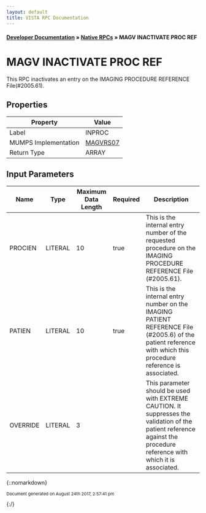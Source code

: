 ```yaml
---
layout: default
title: VISTA RPC Documentation
---
```


#### [Developer Documentation](../index) &#187; [Native RPCs](TableOfContents) &#187; MAGV INACTIVATE PROC REF<br/>
# MAGV INACTIVATE PROC REF

This RPC inactivates an entry on the IMAGING PROCEDURE REFERENCE File(#2005.61).

## Properties

Property | Value
--- | ---
Label | INPROC
MUMPS Implementation | [MAGVRS07](http://code.osehra.org/dox/Routine_MAGVRS07_source.html)
Return Type | ARRAY


## Input Parameters

Name | Type | Maximum Data Length | Required | Description
--- | --- | --- | --- | ---
PROCIEN | LITERAL | 10 | true | This is the internal entry number of the requested procedure on the IMAGING PROCEDURE REFERENCE File (#2005.61).
PATIEN | LITERAL | 10 | true | This is the internal entry number on the IMAGING PATIENT REFERENCE File (#2005.6) of the patient reference with which this procedure reference is associated.
OVERRIDE | LITERAL | 3 |  | This parameter should be used with EXTREME CAUTION.  It suppresses the validation of the patient reference against the procedure reference with which it is associated.



{::nomarkdown} <br/><p style="font-size: 11px">Document generated on August 24th 2017, 2:57:41 pm</p>{:/}